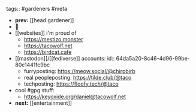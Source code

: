 tags:: #gardeners #meta

- **prev:** [[head gardener]]
- 🌮
- [[websites]] i'm proud of
	- https://mestizo.monster
	- https://tacowolf.net
	- https://birdcat.cafe
- [[mastodon]]/[[fediverse]] accounts:
  id:: 64da5a20-8c46-4d96-99be-80c1441fc9bc
	- furryposting: https://meow.social/@chirpbirb
	- real peopleposting: https://tilde.club/@taco
	- techposting: https://floofy.tech/@taco
- cool #gpg stuff:
	- https://keyoxide.org/daniel@tacowolf.net
- **next:** [[entertainment]]